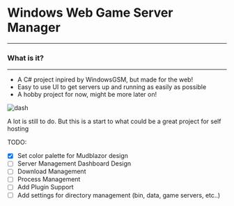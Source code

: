 
# Windows Web Game Server Manager
***

### What is it?
***
* A C# project inpired by WindowsGSM, but made for the web!
* Easy to use UI to get servers up and running as easily as possible
* A hobby project for now, might be more later on!

![dash](https://user-images.githubusercontent.com/93218464/211142148-d4788ad4-7626-41e1-b525-362d20f78318.PNG)

A lot is still to do. But this is a start to what could be a great project for self hosting

TODO:

- [x] Set color palette for Mudblazor design
- [ ] Server Management Dashboard Design
- [ ] Download Management
- [ ] Process Management
- [ ] Add Plugin Support
- [ ] Add settings for directory management (bin, data, game servers, etc..)